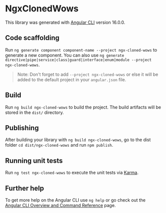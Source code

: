 # NgxClonedWows

This library was generated with [Angular CLI](https://github.com/angular/angular-cli) version 16.0.0.

## Code scaffolding

Run `ng generate component component-name --project ngx-cloned-wows` to generate a new component. You can also use `ng generate directive|pipe|service|class|guard|interface|enum|module --project ngx-cloned-wows`.
> Note: Don't forget to add `--project ngx-cloned-wows` or else it will be added to the default project in your `angular.json` file. 

## Build

Run `ng build ngx-cloned-wows` to build the project. The build artifacts will be stored in the `dist/` directory.

## Publishing

After building your library with `ng build ngx-cloned-wows`, go to the dist folder `cd dist/ngx-cloned-wows` and run `npm publish`.

## Running unit tests

Run `ng test ngx-cloned-wows` to execute the unit tests via [Karma](https://karma-runner.github.io).

## Further help

To get more help on the Angular CLI use `ng help` or go check out the [Angular CLI Overview and Command Reference](https://angular.io/cli) page.
